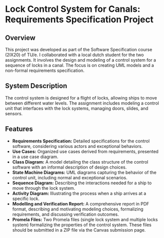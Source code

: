 # Lock Control System for Canals: Requirements Specification Project

## Overview
This project was developed as part of the Software Specification course (2IX20) of TU/e. I collaborated with a local dutch student for the two assignments. It involves the design and modeling of a control system for a sequence of locks in a canal. The focus is on creating UML models and a non-formal requirements specification.

## System Description
The control system is designed for a flight of locks, allowing ships to move between different water levels. The assignment includes modeling a control unit that interfaces with the lock systems, managing doors, slides, and sensors.

## Features
- **Requirements Specification:** Detailed specifications for the control software, considering various actors and exceptional behaviors.
- **Use Cases:** Organized use cases derived from requirements, presented in a use case diagram.
- **Class Diagram:** A model detailing the class structure of the control software with an informal description of design choices.
- **State Machine Diagrams:** UML diagrams capturing the behavior of the control unit, including normal and exceptional scenarios.
- **Sequence Diagram:** Describing the interactions needed for a ship to move through the lock system.
- **Activity Diagram:** Illustrating the process when a ship arrives at a specific lock.
- **Modelling and Verification Report:** A comprehensive report in PDF format, describing and motivating modeling choices, formalizing requirements, and discussing verification outcomes.
- **Promela Files:** Two Promela files (single lock system and multiple locks system) formalizing the properties of the control system. These files should be submitted in a ZIP file via the Canvas submission page.

